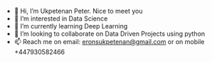 - 👋 Hi, I’m Ukpetenan Peter. Nice to meet you
- 👀 I’m interested in Data Science
- 🌱 I’m currently learning Deep Learning
- 💞️ I’m looking to collaborate on Data Driven Projects using python
- 📫 Reach me on email: eronsukpetenan@gmail.com or on mobile +447930582466

<!---
Shadowalker997/Shadowalker997 is a ✨ special ✨ repository because its `README.md` (this file) appears on your GitHub profile.
You can click the Preview link to take a look at your changes.
--->
